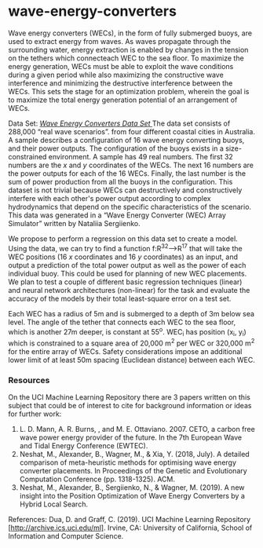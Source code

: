 # wave-energy-converters

Wave energy converters (WECs), in the form of fully submerged buoys, are used to extract energy from waves. As waves propagate through the surrounding water, energy extraction is enabled by changes in the tension on the tethers which connecteach WEC to the sea floor. To maximize the energy generation, WECs must be able to exploit the wave conditions during a given period while also maximizing the constructive wave interference and minimizing the destructive interference between the WECs. This sets the stage for an optimization problem, wherein the goal is to maximize the total energy generation potential of an arrangement of WECs.

Data Set: <a href = "https://archive.ics.uci.edu/ml/datasets/Wave+Energy+Converters"><i> Wave Energy Converters Data Set </i></a>
The data set consists of 288,000 “real wave scenarios”. from four different coastal cities in Australia. A sample describes a configuration of 16 wave energy converting buoys, and their power outputs. The configuration of the buoys exists in a size-constrained environment. A sample has 49 real numbers. The first 32 numbers are the <i>x</i> and <i>y</i> coordinates of the WECs. The next 16 numbers are the power outputs for each of the 16 WECs. Finally, the last number is the sum of power production from all the buoys in the configuration. This dataset is not trivial because WECs can destructively and constructively
interfere with each other's power output according to complex hydrodynamics that depend on the specific characteristics of the scenario. This data was generated in a “Wave Energy Converter (WEC) Array Simulator” written by Nataliia Sergiienko.

We propose to perform a regression on this data set to create a model. Using the
data, we can try to find a function f:R<sup>32</sup>⟶R<sup>17</sup> that will take the WEC positions (16 <i>x</i> coordinates and 16 <i>y</i> coordinates) as an input, and output a prediction of the total power output as well as the power of each individual buoy. This could be used for planning of new WEC placements. We plan to test a couple of different basic regression techniques (linear) and neural network architectures (non-linear) for the task and evaluate the accuracy of the models by their total least-square error on a test set.

Each WEC has a radius of 5m and is submerged to a depth of 3m below sea level. The angle of the tether that connects each WEC to the sea floor, which is another 27m deeper, is constant at 55<sup>o</sup>. WEC<sub>i</sub> has position (x<sub>i</sub>, y<sub>i</sub>) which is constrained to a square area of 20,000 m<sup>2</sup> per WEC or 320,000 m<sup>2</sup> for the entire array of WECs. Safety considerations impose an additional lower limit of at least 50m spacing (Euclidean distance) between each
WEC.

### Resources
On the UCI Machine Learning Repository there are 3 papers written on this subject that could be of interest to cite for background information or ideas for further work:
1. L. D. Mann, A. R. Burns, , and M. E. Ottaviano. 2007. CETO, a carbon free wave power energy provider of the future. In the 7th European Wave and Tidal Energy Conference (EWTEC).
2. Neshat, M., Alexander, B., Wagner, M., & Xia, Y. (2018, July). A detailed comparison of meta-heuristic methods for optimising wave energy converter placements. In Proceedings of the Genetic and Evolutionary Computation Conference (pp. 1318-1325). ACM.
3. Neshat, M., Alexander, B., Sergiienko, N., & Wagner, M. (2019). A new insight into the Position Optimization of Wave Energy Converters by a Hybrid Local Search.

References:
Dua, D. and Graff, C. (2019). UCI Machine Learning Repository
[http://archive.ics.uci.edu/ml]. Irvine, CA: University of California, School of
Information and Computer Science.
